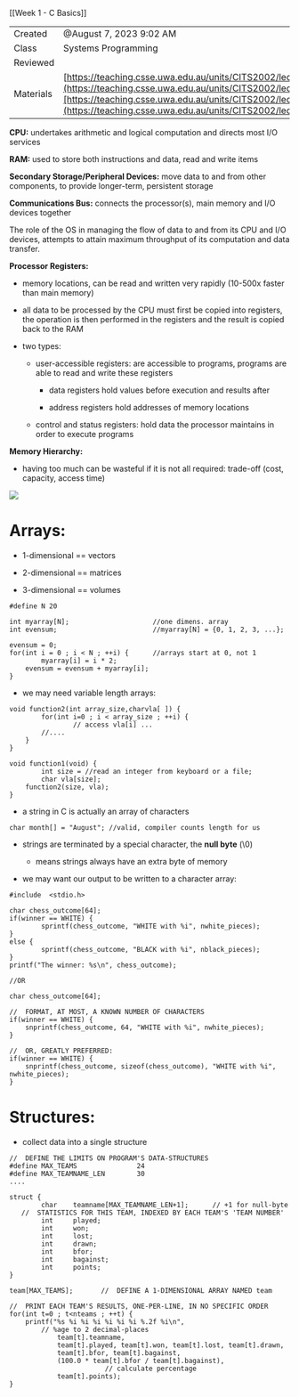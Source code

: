 [[Week 1 - C Basics]]


|   |   |
|---|---|
|Created|@August 7, 2023 9:02 AM|
|Class|Systems Programming|
|Reviewed||
|Materials|[https://teaching.csse.uwa.edu.au/units/CITS2002/lectures/lecture05/singlepage.html](https://teaching.csse.uwa.edu.au/units/CITS2002/lectures/lecture05/singlepage.html)[https://teaching.csse.uwa.edu.au/units/CITS2002/lectures/lecture06/singlepage.html](https://teaching.csse.uwa.edu.au/units/CITS2002/lectures/lecture06/singlepage.html)|

**********CPU:********** undertakes arithmetic and logical computation and directs most I/O services

********RAM:******** used to store both instructions and data, read and write items

******Secondary Storage/Peripheral Devices:****** move data to and from other components, to provide longer-term, persistent storage

**********Communications Bus:********** connects the processor(s), main memory and I/O devices together

The role of the OS in managing the flow of data to and from its CPU and I/O devices, attempts to attain maximum throughput of its computation and data transfer.

**************************Processor Registers:**************************

- memory locations, can be read and written very rapidly (10-500x faster than main memory)

- all data to be processed by the CPU must first be copied into registers, the operation is then performed in the registers and the result is copied back to the RAM

- two types:
    
    - user-accessible registers: are accessible to programs, programs are able to read and write these registers
        
        - data registers hold values before execution and results after
        
        - address registers hold addresses of memory locations
    
    - control and status registers: hold data the processor maintains in order to execute programs

**********************************Memory Hierarchy:**********************************

- having too much can be wasteful if it is not all required: trade-off (cost, capacity, access time)

[![](Untitled%2027.png)](Week%203%20-%20Computer%20Hardware%20&%20Arrays%20&%20Structures%2033f95e81c2fe4283aa46f66cf52652e3/Untitled.png)

# Arrays:

- 1-dimensional == vectors

- 2-dimensional == matrices

- 3-dimensional == volumes

```
#define N 20

int myarray[N];                     //one dimens. array
int evensum;                        //myarray[N] = {0, 1, 2, 3, ...};

evensum = 0;
for(int i = 0 ; i < N ; ++i) {      //arrays start at 0, not 1
		myarray[i] = i * 2;
    evensum = evensum + myarray[i];
}
```

- we may need variable length arrays:

```
void function2(int array_size,charvla[ ]) {
		for(int i=0 ; i < array_size ; ++i) {
				// access vla[i] ...
        //....
    }
}

void function1(void) {
		int size = //read an integer from keyboard or a file;
		char vla[size];
    function2(size, vla);
}
```

- a string in C is actually an array of characters

```
char month[] = "August"; //valid, compiler counts length for us
```

- strings are terminated by a special character, the ****************null byte**************** (\0)
    - means strings always have an extra byte of memory

- we may want our output to be written to a character array:

```
#include  <stdio.h>

char chess_outcome[64];
if(winner == WHITE) {
		sprintf(chess_outcome, "WHITE with %i", nwhite_pieces);
}
else {
		sprintf(chess_outcome, "BLACK with %i", nblack_pieces);
}
printf("The winner: %s\n", chess_outcome);

//OR

char chess_outcome[64];

//  FORMAT, AT MOST, A KNOWN NUMBER OF CHARACTERS
if(winner == WHITE) {
    snprintf(chess_outcome, 64, "WHITE with %i", nwhite_pieces);
}

//  OR, GREATLY PREFERRED:
if(winner == WHITE) {
    snprintf(chess_outcome, sizeof(chess_outcome), "WHITE with %i", nwhite_pieces);
}
```

# Structures:

- collect data into a single structure

```
//  DEFINE THE LIMITS ON PROGRAM'S DATA-STRUCTURES
#define MAX_TEAMS               24
#define MAX_TEAMNAME_LEN        30
....

struct {
		char    teamname[MAX_TEAMNAME_LEN+1];      // +1 for null-byte
   //  STATISTICS FOR THIS TEAM, INDEXED BY EACH TEAM'S 'TEAM NUMBER'
		int     played;
		int     won;
		int     lost;
		int     drawn;
		int     bfor;
		int     bagainst;
		int     points;
} 

team[MAX_TEAMS];       //  DEFINE A 1-DIMENSIONAL ARRAY NAMED team

//  PRINT EACH TEAM'S RESULTS, ONE-PER-LINE, IN NO SPECIFIC ORDER
for(int t=0 ; t<nteams ; ++t) {
    printf("%s %i %i %i %i %i %i %.2f %i\n", 
		// %age to 2 decimal-places
            team[t].teamname,
            team[t].played, team[t].won, team[t].lost, team[t].drawn,
            team[t].bfor, team[t].bagainst,
            (100.0 * team[t].bfor / team[t].bagainst),      
						// calculate percentage
            team[t].points);
}
```